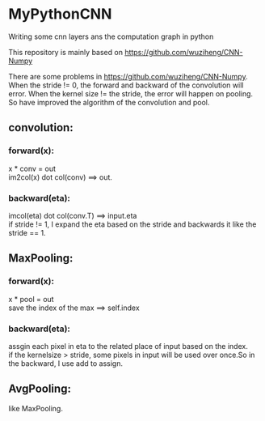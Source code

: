 # MyPythonCNN
Writing some cnn layers ans the computation graph in python

This repository is mainly based on https://github.com/wuziheng/CNN-Numpy

There are some problems in https://github.com/wuziheng/CNN-Numpy. When the stride != 0, the forward and backward of the convolution will error. When the kernel size != the stride, the error will happen on pooling. So  have improved the algorithm of the convolution and pool. 

## convolution:<br>
### forward(x):<br>
x * conv = out<br>
im2col(x) dot col(conv) ==> out.<br>
### backward(eta):<br>
imcol(eta) dot col(conv.T) ==> input.eta<br>
if stride != 1, I expand the eta based on the stride and backwards it like the stride == 1.<br>

## MaxPooling:<br>
### forward(x):<br>
x * pool = out<br>
save the index of the max ==> self.index<br>
### backward(eta):<br>
assgin each pixel in eta to the related place of input based on the index.<br>
if the kernelsize > stride, some pixels in input will be used over once.So in the backward, I use add to assign.<br>

## AvgPooling:<br>
like MaxPooling.<br>



